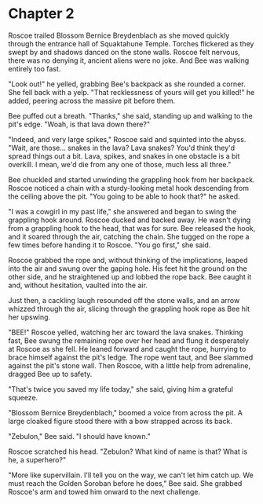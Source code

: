 # Chapter 2

Roscoe trailed Blossom Bernice Breydenblach as she moved quickly through the
entrance hall of Squaktahune Temple. Torches flickered as they swept by and
shadows danced on the stone walls. Roscoe felt nervous, there was no denying it,
ancient aliens were no joke. And Bee was walking entirely too fast.

"Look out!" he yelled, grabbing Bee's backpack as she rounded a corner. She fell
back with a yelp. "That recklessness of yours will get you killed!" he added,
peering across the massive pit before them.

Bee puffed out a breath. "Thanks," she said, standing up and walking to the
pit's edge. "Woah, is that lava down there?"

"Indeed, and very large spikes," Roscoe said and squinted into the abyss. "Wait,
are those… snakes in the lava? Lava snakes? You'd think they'd spread things out
a bit. Lava, spikes, and snakes in one obstacle is a bit overkill. I mean, we'd
die from any one of those, much less all three."

Bee chuckled and started unwinding the grappling hook from her backpack. Roscoe
noticed a chain with a sturdy-looking metal hook descending from the ceiling
above the pit. "You going to be able to hook that?" he asked.

"I was a cowgirl in my past life," she answered and began to swing the grappling
hook around. Roscoe ducked and backed away. He wasn't dying from a grappling
hook to the head, that was for sure. Bee released the hook, and it soared
through the air, catching the chain. She tugged on the rope a few times before
handing it to Roscoe. "You go first," she said.

Roscoe grabbed the rope and, without thinking of the implications, leaped into
the air and swung over the gaping hole. His feet hit the ground on the other
side, and he straightened up and lobbed the rope back. Bee caught it and,
without hesitation, vaulted into the air.

Just then, a cackling laugh resounded off the stone walls, and an arrow whizzed
through the air, slicing through the grappling hook rope as Bee hit her upswing.

"BEE!" Roscoe yelled, watching her arc toward the lava snakes. Thinking fast,
Bee swung the remaining rope over her head and flung it desperately at Roscoe as
she fell. He leaned forward and caught the rope, hurrying to brace himself
against the pit's ledge. The rope went taut, and Bee slammed against the pit's
stone wall. Then Roscoe, with a little help from adrenaline, dragged Bee up to
safety.

"That's twice you saved my life today," she said, giving him a grateful squeeze.

"Blossom Bernice Breydenblach," boomed a voice from across the pit. A large
cloaked figure stood there with a bow strapped across its back.

"Zebulon," Bee said. "I should have known."

Roscoe scratched his head. "Zebulon? What kind of name is that? What is he, a
superhero?"

"More like supervillain. I'll tell you on the way, we can't let him catch up. We
must reach the Golden Soroban before he does," Bee said. She grabbed Roscoe's
arm and towed him onward to the next challenge.

